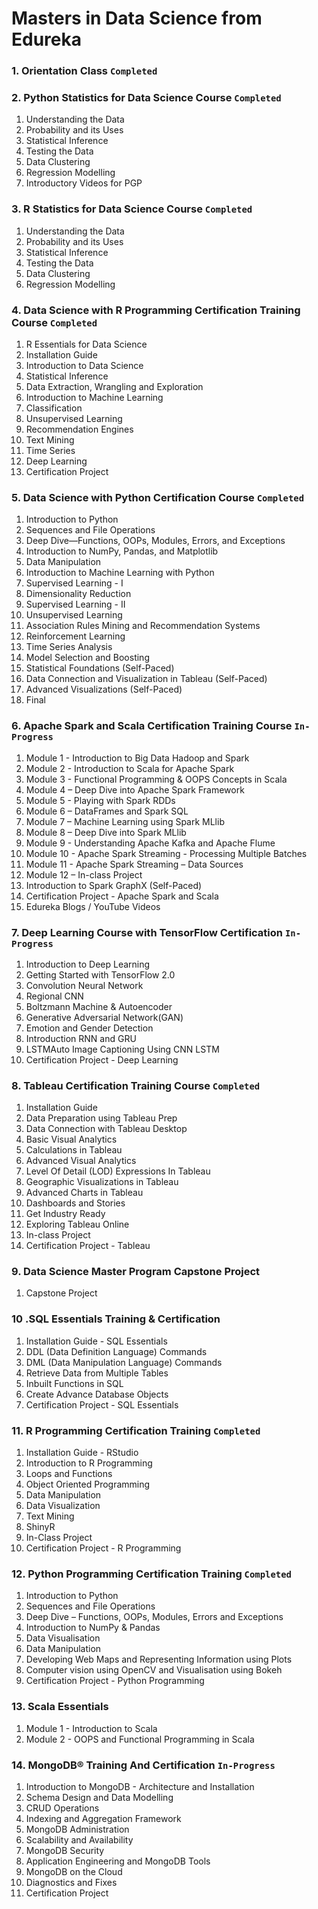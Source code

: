 # Masters in Data Science from Edureka
 
### 1. Orientation Class `Completed`  

### 2. Python Statistics for Data Science Course `Completed` 
1. Understanding the Data
1. Probability and its Uses
1. Statistical Inference
1. Testing the Data
1. Data Clustering
1. Regression Modelling
1. Introductory Videos for PGP


### 3. R Statistics for Data Science Course `Completed`
1. Understanding the Data
1. Probability and its Uses
1. Statistical Inference
1. Testing the Data
1. Data Clustering
1. Regression Modelling


### 4. Data Science with R Programming Certification Training Course  `Completed` 
1. R Essentials for Data Science
1. Installation Guide
1. Introduction to Data Science
1. Statistical Inference
1. Data Extraction, Wrangling and Exploration
1. Introduction to Machine Learning
1. Classification
1. Unsupervised Learning
1. Recommendation Engines
1. Text Mining
1. Time Series
1. Deep Learning
1. Certification Project


### 5. Data Science with Python Certification Course `Completed` 
1. Introduction to Python
1. Sequences and File Operations
1. Deep Dive—Functions, OOPs, Modules, Errors, and Exceptions
1. Introduction to NumPy, Pandas, and Matplotlib
1. Data Manipulation
1. Introduction to Machine Learning with Python
1. Supervised Learning - I
1. Dimensionality Reduction
1. Supervised Learning - II
1. Unsupervised Learning
1. Association Rules Mining and Recommendation Systems
1. Reinforcement Learning
1. Time Series Analysis
1. Model Selection and Boosting
1. Statistical Foundations (Self-Paced)
1. Data Connection and Visualization in Tableau (Self-Paced)
1. Advanced Visualizations (Self-Paced)
1. Final

### 6. Apache Spark and Scala Certification Training Course `In-Progress`
1. Module 1 - Introduction to Big Data Hadoop and Spark
1. Module 2 - Introduction to Scala for Apache Spark
1. Module 3 - Functional Programming & OOPS Concepts in Scala
1. Module 4 – Deep Dive into Apache Spark Framework
1. Module 5 - Playing with Spark RDDs
1. Module 6 – DataFrames and Spark SQL
1. Module 7 – Machine Learning using Spark MLlib
1. Module 8 – Deep Dive into Spark MLlib
1. Module 9 - Understanding Apache Kafka and Apache Flume
1. Module 10 - Apache Spark Streaming - Processing Multiple Batches
1. Module 11 - Apache Spark Streaming – Data Sources
1. Module 12 – In-class Project
1. Introduction to Spark GraphX (Self-Paced)
1. Certification Project - Apache Spark and Scala
1. Edureka Blogs / YouTube Videos


### 7. Deep Learning Course with TensorFlow Certification `In-Progress`
1. Introduction to Deep Learning
1. Getting Started with TensorFlow 2.0
1. Convolution Neural Network
1. Regional CNN
1. Boltzmann Machine & Autoencoder
1. Generative Adversarial Network(GAN)
1. Emotion and Gender Detection
1. Introduction RNN and GRU
1. LSTMAuto Image Captioning Using CNN LSTM
1. Certification Project - Deep Learning


### 8. Tableau Certification Training Course `Completed` 
1. Installation Guide
1. Data Preparation using Tableau Prep
1. Data Connection with Tableau Desktop
1. Basic Visual Analytics
1. Calculations in Tableau
1. Advanced Visual Analytics
1. Level Of Detail (LOD) Expressions In Tableau
1. Geographic Visualizations in Tableau
1. Advanced Charts in Tableau
1. Dashboards and Stories
1. Get Industry Ready
1. Exploring Tableau Online
1. In-class Project
1. Certification Project - Tableau


### 9. Data Science Master Program Capstone Project
1. Capstone Project


### 10 .SQL Essentials Training & Certification
1. Installation Guide - SQL Essentials
1. DDL (Data Definition Language) Commands
1. DML (Data Manipulation Language) Commands
1. Retrieve Data from Multiple Tables
1. Inbuilt Functions in SQL
1. Create Advance Database Objects
1. Certification Project - SQL Essentials


### 11. R Programming Certification Training `Completed` 
1. Installation Guide - RStudio
1. Introduction to R Programming
1. Loops and Functions
1. Object Oriented Programming
1. Data Manipulation
1. Data Visualization
1. Text Mining
1. ShinyR
1. In-Class Project
1. Certification Project - R Programming

### 12. Python Programming Certification Training `Completed` 
1. Introduction to Python
1. Sequences and File Operations
1. Deep Dive – Functions, OOPs, Modules, Errors and Exceptions
1. Introduction to NumPy & Pandas
1. Data Visualisation
1. Data Manipulation
1. Developing Web Maps and Representing Information using Plots
1. Computer vision using OpenCV and Visualisation using Bokeh
1. Certification Project - Python Programming

### 13. Scala Essentials
1. Module 1 - Introduction to Scala
1. Module 2 - OOPS and Functional Programming in Scala


### 14. MongoDB® Training And Certification `In-Progress`
1. Introduction to MongoDB - Architecture and Installation
1. Schema Design and Data Modelling
1. CRUD Operations
1. Indexing and Aggregation Framework
1. MongoDB Administration
1. Scalability and Availability
1. MongoDB Security
1. Application Engineering and MongoDB Tools
1. MongoDB on the Cloud
1. Diagnostics and Fixes
1. Certification Project
